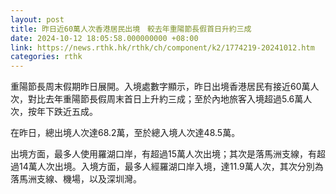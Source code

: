 ```yaml
---
layout: post
title: 昨日近60萬人次香港居民出境　較去年重陽節長假首日升約三成
date: 2024-10-12 18:05:58.000000000 +08:00
link: https://news.rthk.hk/rthk/ch/component/k2/1774219-20241012.htm
categories: rthk
---
```


重陽節長周末假期昨日展開。入境處數字顯示，昨日出境香港居民有接近60萬人次，對比去年重陽節長假周末首日上升約三成；至於內地旅客入境超過5.6萬人次，按年下跌近五成。

在昨日，總出境人次達68.2萬，至於總入境人次達48.5萬。

出境方面，最多人使用羅湖口岸，有超過15萬人次出境；其次是落馬洲支線，有超過14萬人次出境。入境方面，最多人經羅湖口岸入境，達11.9萬人次，其次分別為落馬洲支線、機場，以及深圳灣。
